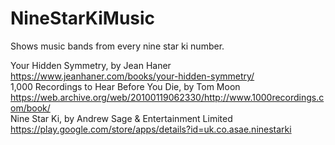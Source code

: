 # NineStarKiMusic
Shows music bands from every nine star ki number.

Your Hidden Symmetry, by Jean Haner
<br />
https://www.jeanhaner.com/books/your-hidden-symmetry/
<br />
1,000 Recordings to Hear Before You Die, by Tom Moon
<br />
https://web.archive.org/web/20100119062330/http://www.1000recordings.com/book/
<br />
Nine Star Ki, by Andrew Sage & Entertainment Limited
<br />
https://play.google.com/store/apps/details?id=uk.co.asae.ninestarki

